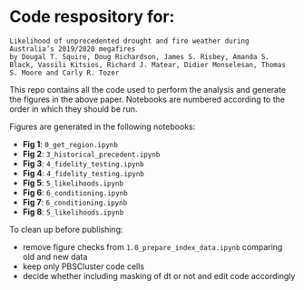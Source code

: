 Code respository for:
=====================

    Likelihood of unprecedented drought and fire weather during Australia’s 2019/2020 megafires
    by Dougal T. Squire, Doug Richardson, James S. Risbey, Amanda S. Black, Vassili Kitsios, Richard J. Matear, Didier Monselesan, Thomas S. Moore and Carly R. Tozer    

This repo contains all the code used to perform the analysis and generate the figures in the above paper. Notebooks are numbered according to the order in which they should be run.

Figures are generated in the following notebooks:
 - **Fig 1**: `0_get_region.ipynb`
 - **Fig 2**: `3_historical_precedent.ipynb`
 - **Fig 3**: `4_fidelity_testing.ipynb`
 - **Fig 4**: `4_fidelity_testing.ipynb`
 - **Fig 5**: `5_likelihoods.ipynb`
 - **Fig 6**: `6_conditioning.ipynb`
 - **Fig 7**: `6_conditioning.ipynb`
 - **Fig 8**: `5_likelihoods.ipynb`

To clean up before publishing:
 - remove figure checks from `1.0_prepare_index_data.ipynb` comparing old and new data
 - keep only PBSCluster code cells
 - decide whether including masking of dt or not and edit code accordingly
